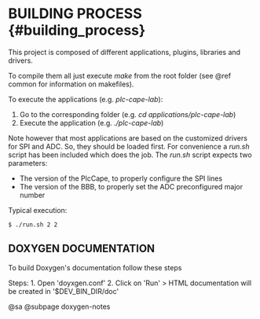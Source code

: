 BUILDING PROCESS {#building_process}
================

This project is composed of different applications, plugins, libraries and drivers.

To compile them all just execute _make_ from the root folder (see @ref common for information on
makefiles).

To execute the applications (e.g. _plc-cape-lab_):

  1. Go to the corresponding folder (e.g. _cd applications/plc-cape-lab_)
  2. Execute the application (e.g. _./plc-cape-lab_)

Note however that most applications are based on the customized drivers for SPI and ADC. So, they
should be loaded first. For convenience a _run.sh_ script has been included which does the job.
The _run.sh_ script expects two parameters:

  * The version of the PlcCape, to properly configure the SPI lines
  * The version of the BBB, to properly set the ADC preconfigured major number

Typical execution:

	$ ./run.sh 2 2


DOXYGEN DOCUMENTATION
---------------------

To build Doxygen's documentation follow these steps

Steps:
	1. Open 'doyxgen.conf'
	2. Click on 'Run' > HTML documentation will be created in '$DEV_BIN_DIR/doc'
	
@sa @subpage doxygen-notes